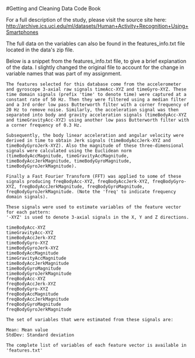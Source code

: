 #Getting and Cleaning Data Code Book

For a full description of the study, please visit the source site here:
http://archive.ics.uci.edu/ml/datasets/Human+Activity+Recognition+Using+Smartphones

The full data on the variables can also be found in the features_info.txt file located in the data's zip file.

Below is a snippet from the features_info.txt file, to give a brief explanation of the data. I slightly changed the original file to account for the change in variable names that was part of my assignment.

```
The features selected for this database come from the accelerometer and gyroscope 3-axial raw signals timeAcc-XYZ and timeGyro-XYZ. These time domain signals (prefix 'time' to denote time) were captured at a constant rate of 50 Hz. Then they were filtered using a median filter and a 3rd order low pass Butterworth filter with a corner frequency of 20 Hz to remove noise. Similarly, the acceleration signal was then separated into body and gravity acceleration signals (timeBodyAcc-XYZ and timeGravityAcc-XYZ) using another low pass Butterworth filter with a corner frequency of 0.3 Hz. 

Subsequently, the body linear acceleration and angular velocity were derived in time to obtain Jerk signals (timeBodyAccJerk-XYZ and timeBodyGyroJerk-XYZ). Also the magnitude of these three-dimensional signals were calculated using the Euclidean norm (timeBodyAccMagnitude, timeGravityAccMagnitude, timeBodyAccJerkMagnitude, timeBodyGyroMagnitude, timeBodyGyroJerkMagnitude). 

Finally a Fast Fourier Transform (FFT) was applied to some of these signals producing freqBodyAcc-XYZ, freqBodyAccJerk-XYZ, freqBodyGyro-XYZ, freqBodyAccJerkMagnitude, freqBodyGyroMagnitude, freqBodyGyroJerkMagnitude. (Note the 'freq' to indicate frequency domain signals). 

These signals were used to estimate variables of the feature vector for each pattern:  
'-XYZ' is used to denote 3-axial signals in the X, Y and Z directions.

timeBodyAcc-XYZ
timeGravityAcc-XYZ
timeBodyAccJerk-XYZ
timeBodyGyro-XYZ
timeBodyGyroJerk-XYZ
timeBodyAccMagnitude
timeGravityAccMagnitude
timeBodyAccJerkMagnitude
timeBodyGyroMagnitude
timeBodyGyroJerkMagnitude
freqBodyAcc-XYZ
freqBodyAccJerk-XYZ
freqBodyGyro-XYZ
freqBodyAccMagnitude
freqBodyAccJerkMagnitude
freqBodyGyroMagnitude
freqBodyGyroJerkMagnitude

The set of variables that were estimated from these signals are: 

Mean: Mean value
StdDev: Standard deviation

The complete list of variables of each feature vector is available in 'features.txt'
```